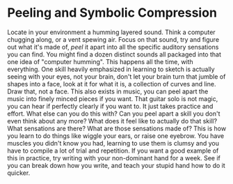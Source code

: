 # Peeling and Symbolic Compression

Locate in your environment a humming layered sound. Think a computer chugging along, or a vent spewing air. Focus on that sound, try and figure out what it's made of, *peel* it apart into all the specific auditory sensations you can find. You might find a dozen distinct sounds all packaged into that one idea of "computer humming". This happens all the time, with everything. One skill heavily emphasized in learning to sketch is actually seeing with your eyes, not your brain, don't let your brain turn that jumble of shapes into a face, look at it for what it is, a collection of curves and line. Draw that, not a face. This also exists in music, you can peel apart the music into finely minced pieces if you want. That guitar solo is not magic, you can hear if perfectly clearly if you want to. It just takes practice and effort. What else can you do this with? Can you peel apart a skill you don't even think about any more? What does it feel like to actually do that skill? What sensations are there? What are those sensations made of? This is how you learn to do things like wiggle your ears, or raise one eyebrow. You have muscles you didn't know you had, learning to use them is clumsy and you have to compile a lot of trial and repetition. If you want a good example of this in practice, try writing with your non-dominant hand for a week. See if you can break down how you write, and teach your stupid hand how to do it quicker. 